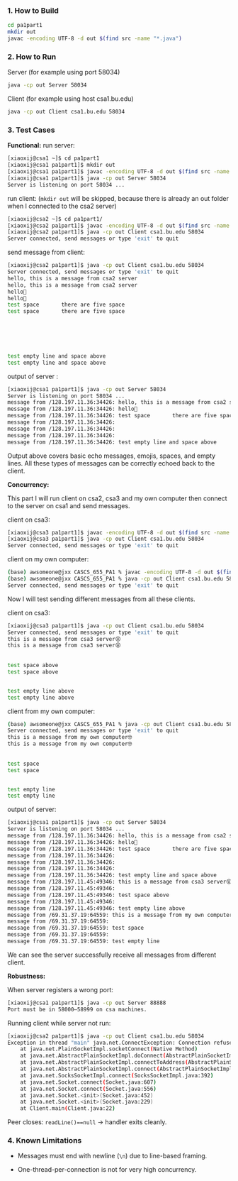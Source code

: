 ### 1. How to Build

```bash
cd pa1part1
mkdir out
javac -encoding UTF-8 -d out $(find src -name "*.java")
```

### 2. How to Run

Server (for example using port 58034)

```bash
java -cp out Server 58034
```

Client (for example using host csa1.bu.edu)

```bash
java -cp out Client csa1.bu.edu 58034
```

### 3. Test Cases

**Functional:**
run server:

```bash
[xiaoxij@csa1 ~]$ cd pa1part1
[xiaoxij@csa1 pa1part1]$ mkdir out
[xiaoxij@csa1 pa1part1]$ javac -encoding UTF-8 -d out $(find src -name "*.java")
[xiaoxij@csa1 pa1part1]$ java -cp out Server 58034
Server is listening on port 58034 ...
```

run client: (`mkdir out` will be skipped, because there is already an out folder when I connected to the csa2 server)

```bash
[xiaoxij@csa2 ~]$ cd pa1part1/
[xiaoxij@csa2 pa1part1]$ javac -encoding UTF-8 -d out $(find src -name "*.java") 
[xiaoxij@csa2 pa1part1]$ java -cp out Client csa1.bu.edu 58034
Server connected, send messages or type 'exit' to quit
```

send message from client:

```bash
[xiaoxij@csa2 pa1part1]$ java -cp out Client csa1.bu.edu 58034
Server connected, send messages or type 'exit' to quit
hello, this is a message from csa2 server
hello, this is a message from csa2 server
hello👋
hello👋
test space       there are five space
test space       there are five space
     
     




test empty line and space above              
test empty line and space above
```

output of server :

```bash
[xiaoxij@csa1 pa1part1]$ java -cp out Server 58034
Server is listening on port 58034 ...
message from /128.197.11.36:34426: hello, this is a message from csa2 server
message from /128.197.11.36:34426: hello👋
message from /128.197.11.36:34426: test space       there are five space
message from /128.197.11.36:34426:      
message from /128.197.11.36:34426: 
message from /128.197.11.36:34426: 
message from /128.197.11.36:34426: test empty line and space above
```

Output above covers basic echo messages, emojis, spaces, and empty lines. All these types of messages can be correctly echoed back to the client.

**Concurrency:**

This part I will run client on csa2, csa3 and my own computer then connect to the server on csa1 and send messages.

client on csa3:

```bash
[xiaoxij@csa3 pa1part1]$ javac -encoding UTF-8 -d out $(find src -name "*.java")
[xiaoxij@csa3 pa1part1]$ java -cp out Client csa1.bu.edu 58034
Server connected, send messages or type 'exit' to quit
```

client on my own computer:

```bash
(base) awsomeone@jxx CASCS_655_PA1 % javac -encoding UTF-8 -d out $(find src -name "*.java")
(base) awsomeone@jxx CASCS_655_PA1 % java -cp out Client csa1.bu.edu 58034
Server connected, send messages or type 'exit' to quit
```

Now I will test sending different messages from all these clients.

client on csa3:

```bash
[xiaoxij@csa3 pa1part1]$ java -cp out Client csa1.bu.edu 58034
Server connected, send messages or type 'exit' to quit
this is a message from csa3 server😝
this is a message from csa3 server😝
            
            
test space above
test space above


test empty line above
test empty line above
```

client from my own computer:

```bash
(base) awsomeone@jxx CASCS_655_PA1 % java -cp out Client csa1.bu.edu 58034
Server connected, send messages or type 'exit' to quit
this is a message from my own computer🤓
this is a message from my own computer🤓
     
     
test space
test space


test empty line
test empty line
```

output of server:

```bash
[xiaoxij@csa1 pa1part1]$ java -cp out Server 58034
Server is listening on port 58034 ...
message from /128.197.11.36:34426: hello, this is a message from csa2 server
message from /128.197.11.36:34426: hello👋
message from /128.197.11.36:34426: test space       there are five space
message from /128.197.11.36:34426:      
message from /128.197.11.36:34426: 
message from /128.197.11.36:34426: 
message from /128.197.11.36:34426: test empty line and space above
message from /128.197.11.45:49346: this is a message from csa3 server😝
message from /128.197.11.45:49346:             
message from /128.197.11.45:49346: test space above
message from /128.197.11.45:49346: 
message from /128.197.11.45:49346: test empty line above
message from /69.31.37.19:64559: this is a message from my own computer🤓
message from /69.31.37.19:64559:      
message from /69.31.37.19:64559: test space
message from /69.31.37.19:64559: 
message from /69.31.37.19:64559: test empty line
```

We can see the server successfully receive all messages from different client.

**Robustness:**

When server registers a wrong port:

```bash
[xiaoxij@csa1 pa1part1]$ java -cp out Server 88888
Port must be in 58000–58999 on csa machines.
```

Running client while server not run:

```bash
[xiaoxij@csa2 pa1part1]$ java -cp out Client csa1.bu.edu 58034
Exception in thread "main" java.net.ConnectException: Connection refused (Connection refused)
	at java.net.PlainSocketImpl.socketConnect(Native Method)
	at java.net.AbstractPlainSocketImpl.doConnect(AbstractPlainSocketImpl.java:350)
	at java.net.AbstractPlainSocketImpl.connectToAddress(AbstractPlainSocketImpl.java:206)
	at java.net.AbstractPlainSocketImpl.connect(AbstractPlainSocketImpl.java:188)
	at java.net.SocksSocketImpl.connect(SocksSocketImpl.java:392)
	at java.net.Socket.connect(Socket.java:607)
	at java.net.Socket.connect(Socket.java:556)
	at java.net.Socket.<init>(Socket.java:452)
	at java.net.Socket.<init>(Socket.java:229)
	at Client.main(Client.java:22)
```

Peer closes: `readLine()==null` → handler exits cleanly.

### 4. Known Limitations

- Messages must end with newline (`\n`) due to line-based framing.

- One-thread-per-connection is not for very high concurrency.